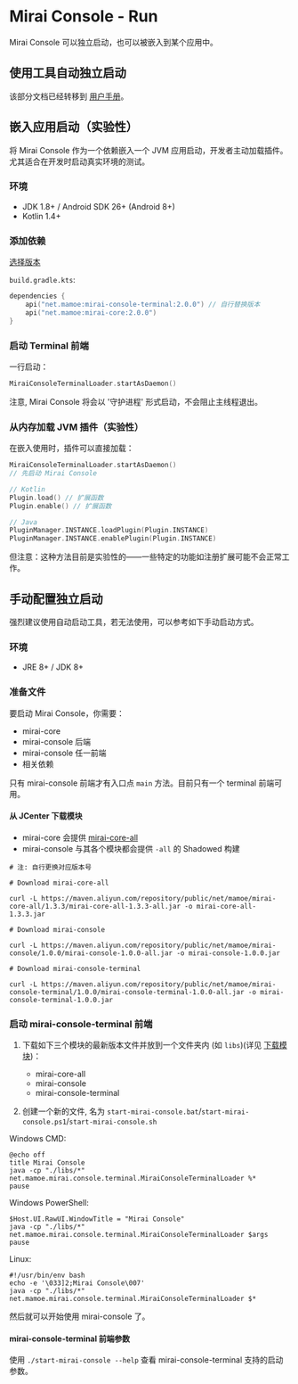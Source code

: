 # Mirai Console - Run

Mirai Console 可以独立启动，也可以被嵌入到某个应用中。

## 使用工具自动独立启动

该部分文档已经转移到 [用户手册](https://github.com/mamoe/mirai/blob/dev/docs/UserManual.md)。

## 嵌入应用启动（实验性）

将 Mirai Console 作为一个依赖嵌入一个 JVM 应用启动，开发者主动加载插件。尤其适合在开发时启动真实环境的测试。

### 环境

- JDK 1.8+ / Android SDK 26+ (Android 8+)
- Kotlin 1.4+

### 添加依赖

[选择版本](ConfiguringProjects.md#选择版本)

`build.gradle.kts`:
```kotlin
dependencies {
    api("net.mamoe:mirai-console-terminal:2.0.0") // 自行替换版本
    api("net.mamoe:mirai-core:2.0.0")
}
```

### 启动 Terminal 前端

一行启动：
```kotlin
MiraiConsoleTerminalLoader.startAsDaemon()
```

注意, Mirai Console 将会以 '守护进程' 形式启动，不会阻止主线程退出。

### 从内存加载 JVM 插件（实验性）

在嵌入使用时，插件可以直接加载：

```kotlin
MiraiConsoleTerminalLoader.startAsDaemon()
// 先启动 Mirai Console

// Kotlin
Plugin.load() // 扩展函数
Plugin.enable() // 扩展函数 

// Java
PluginManager.INSTANCE.loadPlugin(Plugin.INSTANCE)
PluginManager.INSTANCE.enablePlugin(Plugin.INSTANCE)
```

但注意：这种方法目前是实验性的——一些特定的功能如注册扩展可能不会正常工作。


## 手动配置独立启动

强烈建议使用自动启动工具，若无法使用，可以参考如下手动启动方式。

### 环境
- JRE 8+ / JDK 8+

### 准备文件

要启动 Mirai Console，你需要：
- mirai-core
- mirai-console 后端
- mirai-console 任一前端
- 相关依赖

只有 mirai-console 前端才有入口点 `main` 方法。目前只有一个 terminal 前端可用。

#### 从 JCenter 下载模块

- mirai-core 会提供 [mirai-core-all]
- mirai-console 与其各个模块都会提供 `-all` 的 Shadowed 构建

```shell script
# 注: 自行更换对应版本号

# Download mirai-core-all

curl -L https://maven.aliyun.com/repository/public/net/mamoe/mirai-core-all/1.3.3/mirai-core-all-1.3.3-all.jar -o mirai-core-all-1.3.3.jar

# Download mirai-console

curl -L https://maven.aliyun.com/repository/public/net/mamoe/mirai-console/1.0.0/mirai-console-1.0.0-all.jar -o mirai-console-1.0.0.jar

# Download mirai-console-terminal

curl -L https://maven.aliyun.com/repository/public/net/mamoe/mirai-console-terminal/1.0.0/mirai-console-terminal-1.0.0-all.jar -o mirai-console-terminal-1.0.0.jar

```

### 启动 mirai-console-terminal 前端

1. 下载如下三个模块的最新版本文件并放到一个文件夹内 (如 `libs`)(详见 [下载模块](#从-jcenter-下载模块))：
   - mirai-core-all
   - mirai-console
   - mirai-console-terminal

2. 创建一个新的文件, 名为 `start-mirai-console.bat`/`start-mirai-console.ps1`/`start-mirai-console.sh`

Windows CMD:
```shell script
@echo off
title Mirai Console
java -cp "./libs/*" net.mamoe.mirai.console.terminal.MiraiConsoleTerminalLoader %*
pause
```

Windows PowerShell:
```shell script
$Host.UI.RawUI.WindowTitle = "Mirai Console"
java -cp "./libs/*" net.mamoe.mirai.console.terminal.MiraiConsoleTerminalLoader $args
pause
```

Linux:
```shell script
#!/usr/bin/env bash
echo -e '\033]2;Mirai Console\007'
java -cp "./libs/*" net.mamoe.mirai.console.terminal.MiraiConsoleTerminalLoader $*
```

然后就可以开始使用 mirai-console 了。

#### mirai-console-terminal 前端参数
使用 `./start-mirai-console --help` 查看 mirai-console-terminal 支持的启动参数。

[mirai-repo]: https://github.com/project-mirai/mirai-repo/tree/master/shadow
[mirai-core-all]: https://repo.maven.apache.org/maven2/net/mamoe/mirai-core-all/
